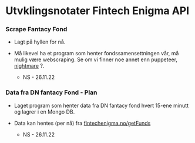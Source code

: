 # Utvklingsnotater Fintech Enigma API

### Scrape Fantacy Fond

- Lagt på hyllen for nå.

- Må likevel ha et program som henter fondssamensettningen vår, må mulig være webscraping. Se om vi finner noe annet enn puppeteer, [nightmare](https://github.com/segmentio/nightmare) ?.

    * NS - 26.11.22

### Data fra DN fantacy Fond - Plan

- Laget program som henter data fra DN fantacy fond hvert 15-ene minutt og lagrer i en Mongo DB. 

- Data kan hentes (per nå) fra [fintechenigma.no/getFunds](https://www.fintechenigma.no/getfunds/)

    * NS - 26.11.22